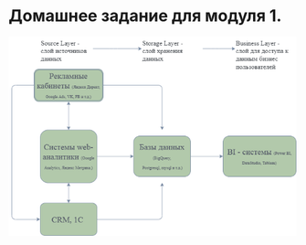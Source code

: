 # Домашнее задание для модуля 1.
![cover](https://github.com/lanarybalcko/datalearn/blob/main/de-101/module01/Архитектура.png)
